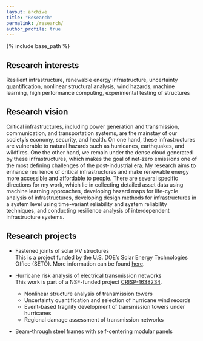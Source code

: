```yaml
---
layout: archive
title: "Research"
permalink: /research/
author_profile: true
---
```


{% include base_path %}

## Research interests
Resilient infrastructure, renewable energy infrastructure, uncertainty quantification, nonlinear structural analysis, wind hazards, machine learning, high performance computing, experimental testing of structures

## Research vision
Critical infrastructures, including power generation and transmission, communication, and transportation systems, are the mainstay of our society’s economy, security, and health. On one hand, these infrastructures are vulnerable to natural hazards such as hurricanes, earthquakes, and wildfires. One the other hand, we remain under the dense cloud generated by these infrastructures, which makes the goal of net-zero emissions one of the most defining challenges of the post-industrial era. My research aims to enhance resilience of critical infrastructures and make renewable energy more accessible and affordable to people. There are several specific directions for my work, which lie in collecting detailed asset data using machine learning approaches, developing hazard maps for life-cycle analysis of infrastructures, developing design methods for infrastructures in a system level using time-variant reliability and system reliability techniques, and conducting resilience analysis of interdependent infrastructure systems.
  
## Research projects
* Fastened joints of solar PV structures\
  This is a project funded by the U.S. DOE’s Solar Energy Technologies Office (SETO). More information can be found [here](https://so.lbl.gov/solar-pv-critical-fastened-joints).

* Hurricane risk analysis of electrical transmission networks\
  This work is part of a NSF-funded project [CRISP-1638234](https://www.nsf.gov/awardsearch/showAward?AWD_ID=1638234&HistoricalAwards=false).
  * Nonlinear structure analysis of transmission towers
  * Uncertainty quantification and selection of hurricane wind records
  * Event-based fragility development of transmission towers under hurricanes
  * Regional damage assessment of transmission networks

* Beam-through steel frames with self-centering modular panels